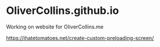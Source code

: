 # OliverCollins.github.io
Working on website for OliverCollins.me


https://ihatetomatoes.net/create-custom-preloading-screen/
